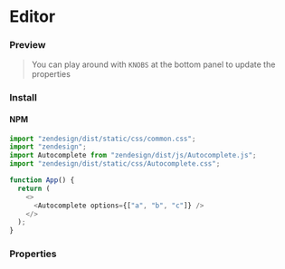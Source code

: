 # Editor

### Preview

> You can play around with `KNOBS` at the bottom panel to update the properties

<!-- STORY -->

### Install

#### NPM

```js
import "zendesign/dist/static/css/common.css";
import "zendesign";
import Autocomplete from "zendesign/dist/js/Autocomplete.js";
import "zendesign/dist/static/css/Autocomplete.css";
```

```js
function App() {
  return (
    <>
      <Autocomplete options={["a", "b", "c"]} />
    </>
  );
}
```

### Properties
